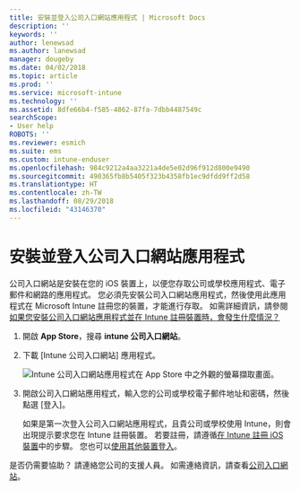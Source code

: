 ```yaml
---
title: 安裝並登入公司入口網站應用程式 | Microsoft Docs
description: ''
keywords: ''
author: lenewsad
ms.author: lanewsad
manager: dougeby
ms.date: 04/02/2018
ms.topic: article
ms.prod: ''
ms.service: microsoft-intune
ms.technology: ''
ms.assetid: 8dfe66b4-f585-4862-87fa-7dbb4487549c
searchScope:
- User help
ROBOTS: ''
ms.reviewer: esmich
ms.suite: ems
ms.custom: intune-enduser
ms.openlocfilehash: 984c9212a4aa3221a4de5e02d96f912d800e9490
ms.sourcegitcommit: 490365fb8b5405f323b4358fb1ec9dfdd9ff2d58
ms.translationtype: HT
ms.contentlocale: zh-TW
ms.lasthandoff: 08/29/2018
ms.locfileid: "43146370"
---
```

# <a name="install-and-sign-in-to-the-company-portal-app"></a>安裝並登入公司入口網站應用程式

公司入口網站是安裝在您的 iOS 裝置上，以便您存取公司或學校應用程式、電子郵件和網路的應用程式。 您必須先安裝公司入口網站應用程式，然後使用此應用程式在 Microsoft Intune 註冊您的裝置，才能進行存取。 如需詳細資訊，請參閱[如果您安裝公司入口網站應用程式並在 Intune 註冊裝置時，會發生什麼情況？](what-happens-if-you-install-the-company-portal-app-and-enroll-your-device-in-intune-ios.md)

1.  開啟 **App Store**，搜尋 **intune 公司入口網站**。

2.  下載 [Intune 公司入口網站] 應用程式。

    ![Intune 公司入口網站應用程式在 App Store 中之外觀的螢幕擷取畫面。](./media/cp_iosredesign_after_1803_04.png)

3.  開啟公司入口網站應用程式，輸入您的公司或學校電子郵件地址和密碼，然後點選 [登入]。

    如果是第一次登入公司入口網站應用程式，且貴公司或學校使用 Intune，則會出現提示要求您在 Intune 註冊裝置。 若要註冊，請遵循[在 Intune 註冊 iOS 裝置](enroll-your-device-in-intune-ios.md)中的步驟。 您也可以[使用其他裝置登入](https://docs.microsoft.com/intune-user-help/sign-in-to-the-company-portal#signing-in-from-another-device)。

是否仍需要協助？ 請連絡您公司的支援人員。 如需連絡資訊，請查看[公司入口網站](https://go.microsoft.com/fwlink/?linkid=2010980)。
